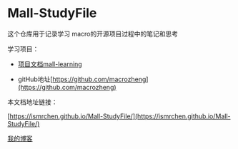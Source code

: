 # Mall-StudyFile

这个仓库用于记录学习 macro的开源项目过程中的笔记和思考

学习项目：

- [项目文档mall-learning](http://www.macrozheng.com/#/README)

- gitHub地址[https://github.com/macrozheng](https://github.com/macrozheng)

本文档地址链接：

[https://ismrchen.github.io/Mall-StudyFile/](https://ismrchen.github.io/Mall-StudyFile/)

[我的博客](https://blog.csdn.net/Dan1374219106)



